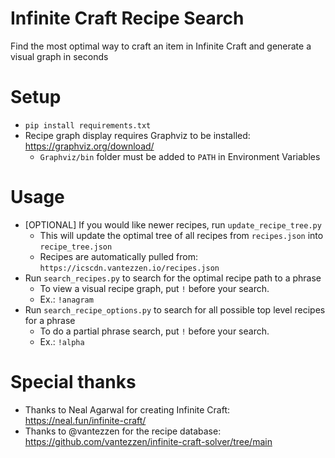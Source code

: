 # Infinite Craft Recipe Search
Find the most optimal way to craft an item in Infinite Craft and generate a visual graph in seconds

# Setup
- `pip install requirements.txt`
- Recipe graph display requires Graphviz to be installed: https://graphviz.org/download/
    - `Graphviz/bin` folder must be added to `PATH` in Environment Variables

# Usage
- [OPTIONAL] If you would like newer recipes, run `update_recipe_tree.py`
    - This will update the optimal tree of all recipes from `recipes.json` into `recipe_tree.json`
    - Recipes are automatically pulled from: `https://icscdn.vantezzen.io/recipes.json`
- Run `search_recipes.py` to search for the optimal recipe path to a phrase
    - To view a visual recipe graph, put `!` before your search.
    - Ex.: `!anagram`
- Run `search_recipe_options.py` to search for all possible top level recipes for a phrase
    - To do a partial phrase search, put `!` before your search.
    - Ex.: `!alpha`

# Special thanks
- Thanks to Neal Agarwal for creating Infinite Craft: https://neal.fun/infinite-craft/
- Thanks to @vantezzen for the recipe database: https://github.com/vantezzen/infinite-craft-solver/tree/main
